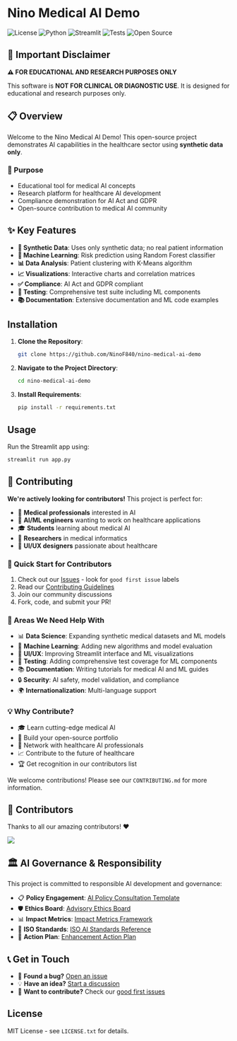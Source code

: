 # Nino Medical AI Demo

![License](https://img.shields.io/badge/License-MIT-blue.svg)
![Python](https://img.shields.io/badge/Python-3.8%2B-blue.svg)
![Streamlit](https://img.shields.io/badge/Streamlit-1.28.1-red.svg)
![Tests](https://img.shields.io/badge/Tests-Passing-green.svg)
![Open Source](https://img.shields.io/badge/Open%20Source-❤️-ff69b4.svg)

## 🚨 Important Disclaimer

**⚠️ FOR EDUCATIONAL AND RESEARCH PURPOSES ONLY**

This software is **NOT FOR CLINICAL OR DIAGNOSTIC USE**. It is designed for educational and research purposes only.

## 📋 Overview

Welcome to the Nino Medical AI Demo! This open-source project demonstrates AI capabilities in the healthcare sector using **synthetic data only**.

### 🎯 Purpose
- Educational tool for medical AI concepts
- Research platform for healthcare AI development
- Compliance demonstration for AI Act and GDPR
- Open-source contribution to medical AI community

## ✨ Key Features
- **🔬 Synthetic Data**: Uses only synthetic data; no real patient information
- **🤖 Machine Learning**: Risk prediction using Random Forest classifier
- **📊 Data Analysis**: Patient clustering with K-Means algorithm
- **📈 Visualizations**: Interactive charts and correlation matrices
- **✅ Compliance**: AI Act and GDPR compliant
- **🧪 Testing**: Comprehensive test suite including ML components
- **📚 Documentation**: Extensive documentation and ML code examples

## Installation

1. **Clone the Repository**:
   ```bash
   git clone https://github.com/NinoF840/nino-medical-ai-demo
   ```

2. **Navigate to the Project Directory**:
   ```bash
   cd nino-medical-ai-demo
   ```

3. **Install Requirements**:
   ```bash
   pip install -r requirements.txt
   ```

## Usage

Run the Streamlit app using:
```bash
streamlit run app.py
```

## 🤝 Contributing

**We're actively looking for contributors!** This project is perfect for:
- 🏥 **Medical professionals** interested in AI
- 🤖 **AI/ML engineers** wanting to work on healthcare applications
- 🎓 **Students** learning about medical AI
- 🔬 **Researchers** in medical informatics
- 🎨 **UI/UX designers** passionate about healthcare

### 🚀 Quick Start for Contributors
1. Check out our [Issues](https://github.com/NinoF840/nino-medical-ai-demo/issues) - look for `good first issue` labels
2. Read our [Contributing Guidelines](CONTRIBUTING.md)
3. Join our community discussions
4. Fork, code, and submit your PR!

### 🎯 Areas We Need Help With
- 📊 **Data Science**: Expanding synthetic medical datasets and ML models
- 🤖 **Machine Learning**: Adding new algorithms and model evaluation
- 🎨 **UI/UX**: Improving Streamlit interface and ML visualizations
- 🧪 **Testing**: Adding comprehensive test coverage for ML components
- 📚 **Documentation**: Writing tutorials for medical AI and ML guides
- 🔒 **Security**: AI safety, model validation, and compliance
- 🌍 **Internationalization**: Multi-language support

### 💡 Why Contribute?
- 🎓 Learn cutting-edge medical AI
- 🌟 Build your open-source portfolio
- 🤝 Network with healthcare AI professionals
- 📈 Contribute to the future of healthcare
- 🏆 Get recognition in our contributors list

We welcome contributions! Please see our `CONTRIBUTING.md` for more information.

## 🌟 Contributors

Thanks to all our amazing contributors! ❤️

<a href="https://github.com/NinoF840/nino-medical-ai-demo/graphs/contributors">
  <img src="https://contrib.rocks/image?repo=NinoF840/nino-medical-ai-demo" />
</a>

## 🏛️ AI Governance & Responsibility

This project is committed to responsible AI development and governance:

- 📋 **Policy Engagement**: [AI Policy Consultation Template](AI_Policy_Consultation_Template.md)
- 🛡️ **Ethics Board**: [Advisory Ethics Board](Advisory_Ethics_Board.md)
- 📊 **Impact Metrics**: [Impact Metrics Framework](Impact_Metrics_Framework.md)
- 📜 **ISO Standards**: [ISO AI Standards Reference](ISO_AI_Standards_Reference.md)
- 🎯 **Action Plan**: [Enhancement Action Plan](Enhancement_Action_Plan.md)

## 📞 Get in Touch

- 🐛 **Found a bug?** [Open an issue](https://github.com/NinoF840/nino-medical-ai-demo/issues/new/choose)
- 💡 **Have an idea?** [Start a discussion](https://github.com/NinoF840/nino-medical-ai-demo/discussions)
- 🤝 **Want to contribute?** Check our [good first issues](https://github.com/NinoF840/nino-medical-ai-demo/issues?q=is%3Aissue+is%3Aopen+label%3A%22good+first+issue%22)

## License
MIT License - see `LICENSE.txt` for details.
